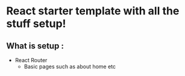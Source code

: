 # React starter template with all the stuff setup!
## What is setup :
- React Router
    - Basic pages such as about home etc
